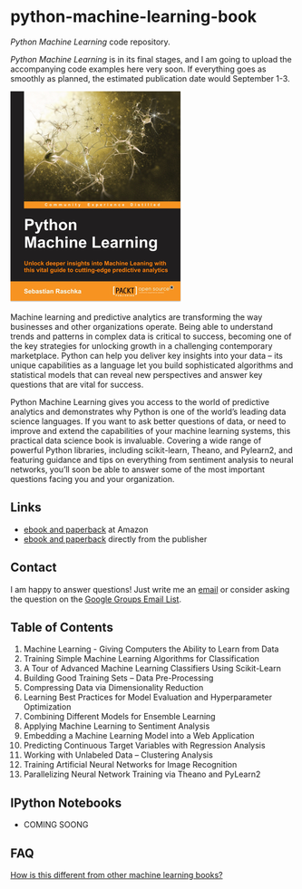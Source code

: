 # python-machine-learning-book

*Python Machine Learning* code repository.

*Python Machine Learning* is in its final stages, and I am going to upload the accompanying code examples here
very soon. If everything goes as smoothly as planned, the estimated publication date would September 1-3.

![](./images/cover_1.png)


Machine learning and predictive analytics are transforming the way businesses and other organizations operate. Being able to understand trends and patterns in complex data is critical to success, becoming one of the key strategies for unlocking growth in a challenging contemporary marketplace. Python can help you deliver key insights into your data – its unique capabilities as a language let you build sophisticated algorithms and statistical models that can reveal new perspectives and answer key questions that are vital for success.

Python Machine Learning gives you access to the world of predictive analytics and demonstrates why Python is one of the world’s leading data science languages. If you want to ask better questions of data, or need to improve and extend the capabilities of your machine learning systems, this practical data science book is invaluable. Covering a wide range of powerful Python libraries, including scikit-learn, Theano, and Pylearn2, and featuring guidance and tips on everything from sentiment analysis to neural networks, you’ll soon be able to answer some of the most important questions facing you and your organization.



## Links

- [ebook and paperback](http://www.amazon.com/Python-Machine-Learning-Sebastian-Raschka/dp/1783555130/ref=sr_1_2?ie=UTF8&qid=1437754343&sr=8-2&keywords=python+machine+learning+essentials) at Amazon
- [ebook and paperback](https://www.packtpub.com/big-data-and-business-intelligence/python-machine-learning) directly from the publisher

## Contact

I am happy to answer questions! Just write me an [email](mailto:mail@sebastianraschka.com)
or consider asking the question on the [Google Groups Email List](https://groups.google.com/forum/#!forum/python-machine-learning-book).

## Table of Contents

1. Machine Learning - Giving Computers the Ability to Learn from Data
2. Training Simple Machine Learning Algorithms for Classification
3. A Tour of Advanced Machine Learning Classifiers Using Scikit-Learn
4. Building Good Training Sets – Data Pre-Processing
5. Compressing Data via Dimensionality Reduction
6. Learning Best Practices for Model Evaluation and Hyperparameter Optimization
7. Combining Different Models for Ensemble Learning
8. Applying Machine Learning to Sentiment Analysis
9. Embedding a Machine Learning Model into a Web Application
10. Predicting Continuous Target Variables with Regression Analysis
11. Working with Unlabeled Data – Clustering Analysis  
12. Training Artificial Neural Networks for Image Recognition
13. Parallelizing Neural Network Training via Theano and PyLearn2


## IPython Notebooks

- COMING SOONG

## FAQ

[How is this different from other machine learning books?](./faq/different.md)
